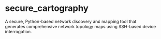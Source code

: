 # secure_cartography
A secure, Python-based network discovery and mapping tool that generates comprehensive network topology maps using SSH-based device interrogation.
